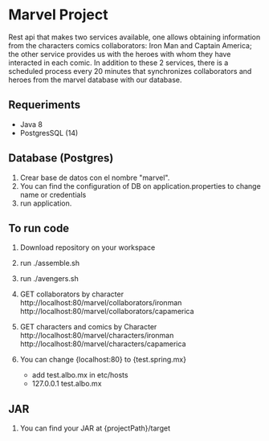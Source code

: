 # Marvel Project

Rest api that makes two services available, one allows obtaining information from the characters comics collaborators: Iron Man and Captain America; the other service provides us with the heroes with whom they have interacted in each comic.
In addition to these 2 services, there is a scheduled process every 20 minutes that synchronizes collaborators and heroes from the marvel database with our database.

## Requeriments
- Java 8
- PostgresSQL (14)


## Database (Postgres)
1. Crear base de datos con el nombre "marvel".
2. You can find the configuration of DB on application.properties to change name or credentials
3. run application.

## To run code
1. Download repository on your workspace
2. run ./assemble.sh
3. run ./avengers.sh 


1. GET collaborators by character
http://localhost:80/marvel/collaborators/ironman
http://localhost:80/marvel/collaborators/capamerica

2. GET characters and comics by Character
http://localhost:80/marvel/characters/ironman
http://localhost:80/marvel/characters/capamerica

3. You can change {localhost:80} to {test.spring.mx}
    - add test.albo.mx in etc/hosts
    - 127.0.0.1 test.albo.mx

## JAR
1. You can find your JAR at {projectPath}/target

